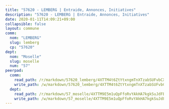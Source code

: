```yaml
---
title: "57620 - LEMBERG | Entraide, Annonces, Initiatives"
description: "57620 - LEMBERG | Entraide, Annonces, Initiatives"
date: 2020-01-11T14:09:21+09:00
collapsible: false
layout: commune
comm:
  nom: "LEMBERG"
  slug: lemberg
  cp: "57620"
dept:
  nom: "Moselle"
  slug: moselle
  num: "57"
peerpad:
  comm:
    read_path: /r/markdown/57620_lemberg/4XTTM4t6ZtYtxngmTnXTzabSUFvbCXWsfbQgv7ENPuKFVtrKv
    write_path: /w/markdown/57620_lemberg/4XTTM4t6ZtYtxngmTnXTzabSUFvbCXWsfbQgv7ENPuKFVtrKv-K3TgU3Y4DDwa7dBVds1w9CbVkE2oNBEfKmzs2jNmYBnfH1J3oo6EgkXQmKUSm4SwxWEMf56HJyeWNm1MRaprrPTWg1UWTsyhrzaJkkfaTutdpLDbuNVXaFMLzkWj1sbJ5HfhaHx8
  dept:
    read_path: /r/markdown/57_moselle/4XTTM9E5m1uQpFfoRvYAkHA7kgkSuJdFBSCmoLnZ6YvxmqAKj
    write_path: /w/markdown/57_moselle/4XTTM9E5m1uQpFfoRvYAkHA7kgkSuJdFBSCmoLnZ6YvxmqAKj-K3TgTxpsRhjGfb3pJqDaX4rYTLkyLoK3BLA4awBfhTSCoyNhResrhhmfsEF8aKnccedt5XoBzWeRYfKxQxNKv71ETcpGharLRE7rdgTKY3uSaW3Du2dz8v23YEY268mfYmweTFnR
---
```



